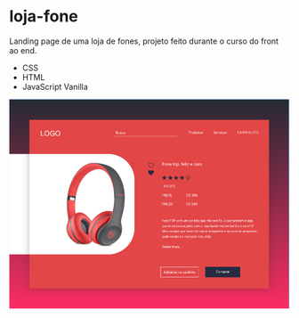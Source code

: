 # loja-fone

Landing page de uma loja de fones, projeto feito durante o curso do front ao end.

- CSS
- HTML
- JavaScript Vanilla

![Layout projeto](img/loja-fone.PNG)
